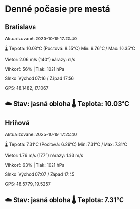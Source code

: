 ﻿# Denné počasie pre mestá

## Bratislava
Aktualizované: 2025-10-19 17:25:40

🌡️ Teplota: 10.03°C 
(Pocitová: 8.55°C)
Min: 9.76°C / Max: 10.35°C

Vietor: 2.06 m/s    (140°) 
nárazy:  m/s

Vlhkosť: 56% | Tlak: 1021 hPa

Slnko: Východ 07:16 / Západ 17:56

GPS: 48.1482, 17.1067

☁️ Stav: jasná obloha        🌡️ Teplota: 10.03°C
---

## Hriňová
Aktualizované: 2025-10-19 17:25:40

🌡️ Teplota: 7.31°C 
(Pocitová: 6.29°C)
Min: 7.31°C / Max: 7.31°C

Vietor: 1.76 m/s (177°)
nárazy: 1.93 m/s

Vlhkosť: 63% | Tlak: 1021 hPa

Slnko: Východ 07:07 / Západ 17:45

GPS: 48.5779, 19.5257

☁️ Stav: jasná obloha        🌡️ Teplota: 7.31°C
---
